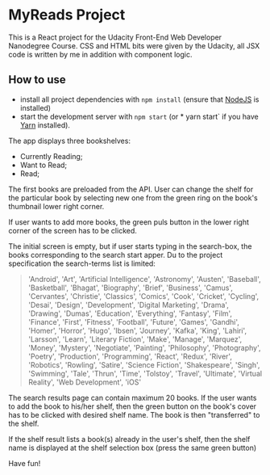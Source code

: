 # MyReads Project

This is a React project for the Udacity Front-End Web Developer Nanodegree Course. CSS and HTML bits were given by the Udacity, all JSX code is written by me in addition with component logic. 


## How to use


* install all project dependencies with `npm install` (ensure that [NodeJS](https://nodejs.org/) is installed)
* start the development server with `npm start` (or * yarn start` if you have [Yarn](https://yarnpkg.com/en/) installed).

The app displays three bookshelves:

- Currently Reading;
- Want to Read;
- Read;

The first books are preloaded from the API. User can change the shelf for the particular book by selecting new one from the green ring on the book's thumbnail lower right corner.

If user wants to add more books, the green puls button in the lower right corner of the screen has to be clicked.

The initial screen is empty, but if user starts typing in the search-box, the books corresponding to the search start apper. Du to the project specification the search-terms list is limited:

>'Android', 'Art', 'Artificial Intelligence', 'Astronomy', 'Austen', 'Baseball', 'Basketball', 'Bhagat', 'Biography', 'Brief', 'Business', 'Camus', 'Cervantes', 'Christie', 'Classics', 'Comics', 'Cook', 'Cricket', 'Cycling', 'Desai', 'Design', 'Development', 'Digital Marketing', 'Drama', 'Drawing', 'Dumas', 'Education', 'Everything', 'Fantasy', 'Film', 'Finance', 'First', 'Fitness', 'Football', 'Future', 'Games', 'Gandhi', 'Homer', 'Horror', 'Hugo', 'Ibsen', 'Journey', 'Kafka', 'King', 'Lahiri', 'Larsson', 'Learn', 'Literary Fiction', 'Make', 'Manage', 'Marquez', 'Money', 'Mystery', 'Negotiate', 'Painting', 'Philosophy', 'Photography', 'Poetry', 'Production', 'Programming', 'React', 'Redux', 'River', 'Robotics', 'Rowling', 'Satire', 'Science Fiction', 'Shakespeare', 'Singh', 'Swimming', 'Tale', 'Thrun', 'Time', 'Tolstoy', 'Travel', 'Ultimate', 'Virtual Reality', 'Web Development', 'iOS' 

The search results page can contain maximum 20 books. If the user wants to add the book to his/her shelf, then the green button on the book's cover has to be clicked with desired shelf name. The book is then "transferred" to the shelf.

If the shelf result lists a book(s) already in the user's shelf, then the shelf name is displayed at the shelf selection box (press the same green button) 

Have fun!